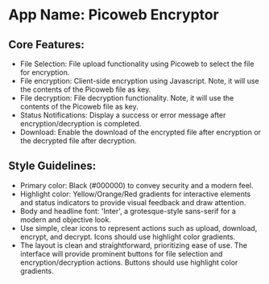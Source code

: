 # **App Name**: Picoweb Encryptor

## Core Features:

- File Selection: File upload functionality using Picoweb to select the file for encryption.
- File encryption: Client-side encryption using Javascript. Note, it will use the contents of the Picoweb file as key.
- File decryption: File decryption functionality. Note, it will use the contents of the Picoweb file as key.
- Status Notifications: Display a success or error message after encryption/decryption is completed.
- Download: Enable the download of the encrypted file after encryption or the decrypted file after decryption.

## Style Guidelines:

- Primary color: Black (#000000) to convey security and a modern feel.
- Highlight color: Yellow/Orange/Red gradients for interactive elements and status indicators to provide visual feedback and draw attention.
- Body and headline font: 'Inter', a grotesque-style sans-serif for a modern and objective look.
- Use simple, clear icons to represent actions such as upload, download, encrypt, and decrypt. Icons should use highlight color gradients.
- The layout is clean and straightforward, prioritizing ease of use. The interface will provide prominent buttons for file selection and encryption/decryption actions. Buttons should use highlight color gradients.